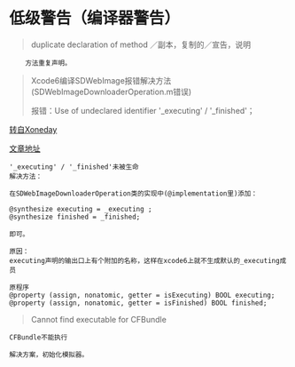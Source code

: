 # 低级警告（编译器警告）

<!-- create time: 2014-09-28 23:26:57  -->


> duplicate declaration of method ／副本，复制的／宣告，说明

        方法重复声明。
        
        
       
       
       
> Xcode6编译SDWebImage报错解决方法(SDWebImageDownloaderOperation.m错误)
> 
> 报错：Use of undeclared identifier '_executing' / '_finished'；



 [转自Xoneday](http://blog.xoneday.com)
 
 [文章地址](http://blog.csdn.net/cuibo1123/article/details/39434015)
 
    '_executing' / '_finished'未被生命
    解决方法：

    在SDWebImageDownloaderOperation类的实现中(@implementation里)添加：
   
    @synthesize executing = _executing ;  
    @synthesize finished = _finished; 
    
    即可。
    
    原因：
    executing声明的输出口上有个附加的名称，这样在xcode6上就不生成默认的_executing成员
    
    原程序
    @property (assign, nonatomic, getter = isExecuting) BOOL executing;
    @property (assign, nonatomic, getter = isFinished) BOOL finished;
    
    
> Cannot find executable for CFBundle

    CFBundle不能执行
    
    解决方案，初始化模拟器。